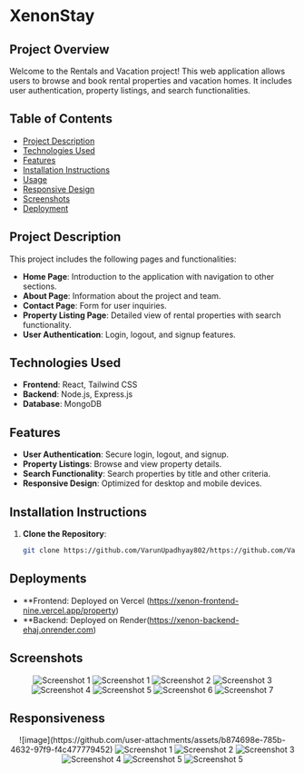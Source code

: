 # XenonStay

## Project Overview

Welcome to the Rentals and Vacation project! This web application allows users to browse and book rental properties and vacation homes. It includes user authentication, property listings, and search functionalities.

## Table of Contents

- [Project Description](#project-description)
- [Technologies Used](#technologies-used)
- [Features](#features)
- [Installation Instructions](#installation-instructions)
- [Usage](#usage)
- [Responsive Design](#responsive-design)
- [Screenshots](#screenshots)
- [Deployment](#deployment)

## Project Description

This project includes the following pages and functionalities:

- **Home Page**: Introduction to the application with navigation to other sections.
- **About Page**: Information about the project and team.
- **Contact Page**: Form for user inquiries.
- **Property Listing Page**: Detailed view of rental properties with search functionality.
- **User Authentication**: Login, logout, and signup features.

## Technologies Used

- **Frontend**: React, Tailwind CSS
- **Backend**: Node.js, Express.js
- **Database**: MongoDB

## Features

- **User Authentication**: Secure login, logout, and signup.
- **Property Listings**: Browse and view property details.
- **Search Functionality**: Search properties by title and other criteria.
- **Responsive Design**: Optimized for desktop and mobile devices.


## Installation Instructions

1. **Clone the Repository**:
   ```bash
   git clone https://github.com/VarunUpadhyay802/https://github.com/VarunUpadhyay802/xenon-frontend

## Deployments

- **Frontend: Deployed on Vercel (https://xenon-frontend-nine.vercel.app/property)
- **Backend: Deployed on Render(https://xenon-backend-ehaj.onrender.com)
## Screenshots

<div align="center"> 
     <img src="https://github.com/user-attachments/assets/b874698e-785b-4632-97f9-f4c477779452" alt="Screenshot 1"  /> 
   <img src="https://github.com/user-attachments/assets/86a5dd6c-6d0e-4dd2-845f-4f534f4e3762" alt="Screenshot 1"  /> 
   <img src="https://github.com/user-attachments/assets/5368e99d-46c3-430d-aa52-1561de6f35cb" alt="Screenshot 2"  /> 
   <img src="https://github.com/user-attachments/assets/092b9790-40c6-41d7-9122-c93a14bc9a43" alt="Screenshot 3"  /> 
   <img src="https://github.com/user-attachments/assets/2d18c31b-9fd5-4c8e-9f5c-ef93eed6d94b" alt="Screenshot 4"  /> 
   <img src="https://github.com/user-attachments/assets/aa3435ed-9ec8-4a3c-8992-7823eb8dea6f" alt="Screenshot 5"  /> 
   <img src="https://github.com/user-attachments/assets/2fdcca89-46b6-4654-8a2e-12ac3ce90804" alt="Screenshot 6"  /> 
   <img src="https://github.com/user-attachments/assets/030f8b10-de6e-4852-ae11-6a8accc6ec0c" alt="Screenshot 7"  /> </div>

## Responsiveness

<div align="center"> 
   ![image](https://github.com/user-attachments/assets/b874698e-785b-4632-97f9-f4c477779452)
   <img src="https://github.com/user-attachments/assets/59f04b6b-6e4a-4557-bd97-31ba3d1d8a5b" alt="Screenshot 1"  /> 
   <img src="https://github.com/user-attachments/assets/6e71dc2e-531c-427b-abba-86825bf06e4c" alt="Screenshot 2"  /> 
   <img src="https://github.com/user-attachments/assets/3b4bfafa-01cd-44a7-a641-2a928be918e7" alt="Screenshot 3"  /> 
   <img src="https://github.com/user-attachments/assets/cfaec60f-6905-4ad2-b8b3-d553a6f970ac" alt="Screenshot 4"  /> 
   <img src="https://github.com/user-attachments/assets/aa3435ed-9ec8-4a3c-8992-7823eb8dea6f" alt="Screenshot 5"  /> 
      <img src="https://github.com/user-attachments/assets/cfaec60f-6905-4ad2-b8b3-d553a6f970ac" alt="Screenshot 5"  /> 

 </div>



